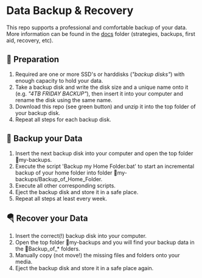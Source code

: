 Data Backup & Recovery
======================

This repo supports a professional and comfortable backup of your data. More information can be found in the [docs](docs) folder (strategies, backups, first aid, recovery, etc).

🔧 Preparation
---------------
1. Required are one or more SSD's or harddisks (*"backup disks"*) with enough capacity to hold your data.
2. Take a backup disk and write the disk size and a unique name onto it (e.g. *"4TB FRIDAY BACKUP"*), then insert it into your computer and rename the disk using the same name.
3. Download this repo (see green button) and unzip it into the top folder of your backup disk.
4. Repeat all steps for each backup disk.

💾 Backup your Data
--------------------
1. Insert the next backup disk into your computer and open the top folder 📁my-backups.
2. Execute the script 'Backup my Home Folder.bat' to start an incremental backup of your home folder into folder 📁my-backups/Backup_of_Home_Folder. 
3. Execute all other corresponding scripts.
4. Eject the backup disk and store it in a safe place.
5. Repeat all steps at least every week.

🪂 Recover your Data
---------------------
1. Insert the correct(!) backup disk into your computer.
2. Open the top folder 📁my-backups and you will find your backup data in the 📁Backup_of_* folders.
3. Manually copy (not move!) the missing files and folders onto your media.
4. Eject the backup disk and store it in a safe place again.
